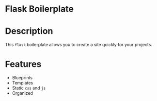 # Flask Boilerplate

# Description

This `flask` boilerplate allows you to create a site quickly for your projects.

# Features

- Blueprints
- Templates
- Static `css` and `js`
- Organized
